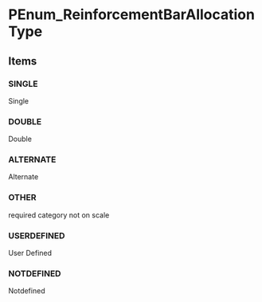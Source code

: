 # PEnum_ReinforcementBarAllocationType
<!-- end of short definition -->

## Items

### SINGLE
Single

### DOUBLE
Double

### ALTERNATE
Alternate

### OTHER
required category not on scale

### USERDEFINED
User Defined

### NOTDEFINED
Notdefined

